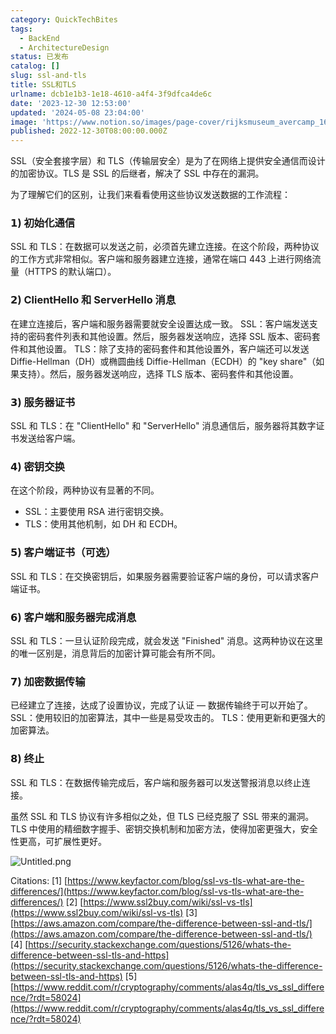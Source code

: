```yaml
---
category: QuickTechBites
tags:
  - BackEnd
  - ArchitectureDesign
status: 已发布
catalog: []
slug: ssl-and-tls
title: SSL和TLS
urlname: dcb1e1b3-1e18-4610-a4f4-3f9dfca4de6c
date: '2023-12-30 12:53:00'
updated: '2024-05-08 23:04:00'
image: 'https://www.notion.so/images/page-cover/rijksmuseum_avercamp_1620.jpg'
published: 2022-12-30T08:00:00.000Z
---
```


SSL（安全套接字层）和 TLS（传输层安全）是为了在网络上提供安全通信而设计的加密协议。TLS 是 SSL 的后继者，解决了 SSL 中存在的漏洞。


为了理解它们的区别，让我们来看看使用这些协议发送数据的工作流程：


### 𝟭) 初始化通信


SSL 和 TLS：在数据可以发送之前，必须首先建立连接。在这个阶段，两种协议的工作方式非常相似。客户端和服务器建立连接，通常在端口 443 上进行网络流量（HTTPS 的默认端口）。


### 𝟮) ClientHello 和 ServerHello 消息


在建立连接后，客户端和服务器需要就安全设置达成一致。
SSL：客户端发送支持的密码套件列表和其他设置。然后，服务器发送响应，选择 SSL 版本、密码套件和其他设置。
TLS：除了支持的密码套件和其他设置外，客户端还可以发送 Diffie-Hellman（DH）或椭圆曲线 Diffie-Hellman（ECDH）的 "key share"（如果支持）。然后，服务器发送响应，选择 TLS 版本、密码套件和其他设置。


### 𝟯) 服务器证书


SSL 和 TLS：在 "ClientHello" 和 "ServerHello" 消息通信后，服务器将其数字证书发送给客户端。


### 𝟰) 密钥交换


在这个阶段，两种协议有显著的不同。
- SSL：主要使用 RSA 进行密钥交换。
- TLS：使用其他机制，如 DH 和 ECDH。


### 𝟱) 客户端证书（可选）


SSL 和 TLS：在交换密钥后，如果服务器需要验证客户端的身份，可以请求客户端证书。


### 𝟲) 客户端和服务器完成消息


SSL 和 TLS：一旦认证阶段完成，就会发送 "Finished" 消息。这两种协议在这里的唯一区别是，消息背后的加密计算可能会有所不同。


### 𝟳) 加密数据传输


已经建立了连接，达成了设置协议，完成了认证 — 数据传输终于可以开始了。
SSL：使用较旧的加密算法，其中一些是易受攻击的。
TLS：使用更新和更强大的加密算法。


### 𝟴) 终止


SSL 和 TLS：在数据传输完成后，客户端和服务器可以发送警报消息以终止连接。


虽然 SSL 和 TLS 协议有许多相似之处，但 TLS 已经克服了 SSL 带来的漏洞。TLS 中使用的精细数字握手、密钥交换机制和加密方法，使得加密更强大，安全性更高，可扩展性更好。


![Untitled.png](https://prod-files-secure.s3.us-west-2.amazonaws.com/5d24fe63-e567-4804-86f9-9fdc62e13082/8ff987c5-7f31-4b50-83f5-c69ee7578c4a/Untitled.png?X-Amz-Algorithm=AWS4-HMAC-SHA256&X-Amz-Content-Sha256=UNSIGNED-PAYLOAD&X-Amz-Credential=ASIAZI2LB466YWYLXAJY%2F20250303%2Fus-west-2%2Fs3%2Faws4_request&X-Amz-Date=20250303T213654Z&X-Amz-Expires=3600&X-Amz-Security-Token=IQoJb3JpZ2luX2VjEKX%2F%2F%2F%2F%2F%2F%2F%2F%2F%2FwEaCXVzLXdlc3QtMiJGMEQCIHxqey%2FhnJ40kegL3YTzYD5Qz79efBhyil1is5kruNkhAiB65Pvy3VWrf5b5KIgV8VB2qaJP3N%2BoR0R3ZtJIQbtVOyqIBAje%2F%2F%2F%2F%2F%2F%2F%2F%2F%2F8BEAAaDDYzNzQyMzE4MzgwNSIM0FY9aybhulQvCCgLKtwDgIrNyLUmNJ0Z8cyZVSdw0gDwsq%2F7DgW0aJeIYt%2BsiOudvcgorcLXYoPotuXMdfkIF1%2FhMQlSSjUduKi6LsLmCyPHS6wrUz84TmRUKhZJcHK%2BClqfVvwd1x8xiqYPBTxKMviC08Qx1y3b%2BgMk3wKwGpUP1Bv4zEZUk2glqFgkqEB1oK73LcfkIB%2BOJpUhiJAWIUHf4JICMkNzmv8GcExEoRPUjRYPDYTo3lDvmnrAa8lQJIGU1PgmJbz4vZa1rddKh1Oa4cwCRqdtHHV6f42p4UgpjPp7oOPOs%2BmieQtrkeQRHJ181cJl9OFeveslY%2FYoFiBIZfwHg1cO6gOA5t31d%2FSPmQyaSjdispRGry55HOrogfQSDSDq5r98zSXli5u%2B4Wy1YcILNYkCXLMcmHy51tLdxrVGl7%2BYbzE3qfmytq6%2FWKGmikNwjqC3k6PDBqWfB3xFL%2B%2Bj1i49L5oXNQYFD9hCLvMJJdq9NWzHR6iC0XnThkpYtZoVE8YubpMinjhwf8EQ3sVGg%2Br%2FnLwvxWI7kUbn1zQhbmr6HVNgNbOT0Wd63zhyqWtzWH5cT%2FzOBI%2FrYzK394sbqS%2FoJYFMKB8nvNC8Qtb27MjWyZQSdKpbyJnV5QzexYEfLcpwT7swnriYvgY6pgHr1Whw%2BDTWpdgrcH7k08RnDG8NkPfc3igwksuPuuld4I5sw1LapoTZ6pyvQLjV1jXbffwioMaEG28s8uhcvotslp34fdEBgPkdShvIKqt%2Bq8KvJDpwsnMADOT%2Bqtg2oIiQ5oI7H9CSDu6aCZHu8gNOT9eWdJksh3521%2FeaL1sVBUPXzGrEKQW%2BBpWKila6xZTxQiuZXc16C7R42bum0t0VixMWxeDn&X-Amz-Signature=f853c14fc9e62368963f2b539b0e36b639fe8901281a6359f494294a1eec0cc6&X-Amz-SignedHeaders=host&x-id=GetObject)


Citations:
[1] [https://www.keyfactor.com/blog/ssl-vs-tls-what-are-the-differences/](https://www.keyfactor.com/blog/ssl-vs-tls-what-are-the-differences/)
[2] [https://www.ssl2buy.com/wiki/ssl-vs-tls](https://www.ssl2buy.com/wiki/ssl-vs-tls)
[3] [https://aws.amazon.com/compare/the-difference-between-ssl-and-tls/](https://aws.amazon.com/compare/the-difference-between-ssl-and-tls/)
[4] [https://security.stackexchange.com/questions/5126/whats-the-difference-between-ssl-tls-and-https](https://security.stackexchange.com/questions/5126/whats-the-difference-between-ssl-tls-and-https)
[5] [https://www.reddit.com/r/cryptography/comments/alas4q/tls_vs_ssl_difference/?rdt=58024](https://www.reddit.com/r/cryptography/comments/alas4q/tls_vs_ssl_difference/?rdt=58024)

